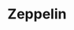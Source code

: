 ---
layout: place
title: "Zeppelin"
permalink: /district-of-columbia/washington/zeppelin.html
stateAbbr: DC
stateName: District of Columbia
cityName: Washington
place_id: ChIJQ3uHUsO3t4kR86UVegudjP4
photos:
  - >-
    AUy1YQ2iS40GQZ7d2zvQtyqDmWx9uM83R7yG11aRA-WNA1kc6XCcKgJ1ELvlrR_UHEasbxkezMHi-EUeyK7p5_5iEROZRninIy8LRxCnNhNFfeQ711eEIQpPigt1q_WFo6NRz-NCcrzNUfan-zl67zfjqqBeqIeIL3vOcaiwGXUcvqEC0Rmz0wcjMDyuxOFj58L2ADABJ41GT2xvMdxElojMo_lApA1BB2VZmFkl5jUtiwZIlbM69EcYyLIITqQBmxW26Rfhq8t3gFK0BNsK9d1RpwyXzctLA20YssEZkzbiOZwiSChC7WOS5yscZpc7xzydH6igNLk89Zy49y3Eac9FmQ1TsDXd5-mUvMV4QScTDeW3lInBsc8wYLXGxofY83rRMHbqKxGalrt--5qO159fKLKSubaYjGy5d59fYqkMmRJyBQ
  - >-
    AUy1YQ1CLDUJyrCUkZOPfN3w93rKMf507sWkkQmf2WXZlmvI40Z_VgrNuWcPhx6ty3ucUXn-Saj7v2TRQrl3cf5-HGP75cNgGJF4Eic3zR_UXNcHB9QUyZIlQQ49cEB-1EWr3NDX1G8Z5HqH1iAMN5Uwg7klwi1xcnjFg3VqiO0IA5mG_SOvUSYKErUARKUreMP_VYimwLwO8AUbM_4bO6lmvC1OqPufGdi2nOdbkwL7g8aJkv2RYRtcwtUDSVpTkrbUtoXjVKSqyih3p-00Tz5b0FnPa4g7xkvgkrSDfZBsVrP62g
  - >-
    AUy1YQ0ZHh0ep5L5Z7FqxkImdCTWqW1YnO6MT-T2k0gXboXHZZdj7j71aEYZ_cm8qBPlHpD-BRZUM9MWLtknKL92oOX8V1lo8Uih1zmQqEK5Ay2aVIghgGjzRdmwhnxWfTin_MiCY9-SfFaa8yE-wzXqOeYPZsy2RLEwV1U6diw7KrNV4rRTOoVI3TJ_D8B2lL7Xb4r0RZ6wusfTuNzfUq9X2b_uldcQYgxDxvNKmjJ-3KeCpg1_QVSYlXapjxEMbiohz41Qm5sKTb-guu3PHehhu64OJhmZ6Fe5KZiBPNcZJndEXw
  - >-
    AUy1YQ0EVMgu7HZk7burPA_QH4lf1zD44esMHGRJsxmtbjW54jD0wYo0w2cER5MEX46XZZMt8L4gQRz6XIxj9aTvyA9I518lkqPfv8eOlA1IhhypCx5b76n_JWAjZIbNiNwxf51hmvF1rJiM3cducthk-Z9wLmoSSJi2oUP7LlmWxKe92J7ea8WVgaBIk_F0LGBJUUrjkttK7BdhXhXFGUcjtoOii-AAg4QXvD6uspEVXALMHi0kwm9DLzv8pQkQONFgNdiXF2zNK8-ERx4Z6C4uS4PsjzenGMyLItG3eGobxrzIqK7INa2WtDk72Vx6u8xeji06N2wcpycknL-wxZhm0DnF39xdgmcAhLnzl5QU3uvUK8Y_GM3z2rHklmbm0UpUJlUbzvcX2nYBloBNpQ28CIQpRnCy1rd7DctQyqgSvfj6Lw
  - >-
    AUy1YQ0RD9v7HhrUbjzEVqhUpyjInUh5sYXgzVLjRwnnxbI3-OsJyQYAcR89IE26Xu9nwKSTdxxoIkN0JfScrgwxQ2Sylw_-EFwd4bX_krvuhbhjRWdfP3ZCmoiks_YvS8jhI17OwJgO_FfGpSJj3hwEHjqX60rxk0g3TfcMf6GQfjmjO0qfInuBMQ8BrJUTJsFvf7C72SE2U3o5bIcYYTXQrG0mW7HZWbOyxNtTsboh4nkwoV9g1pR38eVaAzRU_Fqc5iRaAAUMGXW7YsqC5cnsJLgPBvyMmMQWgXk8ZP1UVWEQDNLVj4xjP-VCTOTJLgo5PVT1cn_suJf7dJYdjslWNIBfk-hbLYYQDSmKH_7hVE__M6ENmiwkWJFWCur-PDhovRRSZdW3lU0GcPOUg1Vtkrl6ouJBXz2ZAMhf684_uzaiqVBy
  - >-
    AUy1YQ0fNIj6UxtUcilY876sqgx4V_Jfl7m9BGcP8mBA51jKPu9Kn6o7aSaBVcL5_1Rt3SwD5iU0VLMqUQ9bLOoGhmdC8YFpNKz3qQo67KLoFNkJCgBuLbsqWctUJNHPBUULwGsgyYx9I9aHNA0BV-51sbsyKBnEv5VQe2CdIdAgFc6pv-NqrIFJQbPWDFRZuiSbWPy8ddOJkq4lm7t7-jULspYatzbsQmJ65kt3qvxagTX_eHAh9Xvs-2ITbGNFTb2AMCKe9wUr2ag4wE4FKwNvDlEJhHLTrzC0wNPFe70ZLp7UPoufnbvpckh9QGSU3RrRgWFk7jHZUjS_g5QJx0I4_FN000H5rgYI2zET3gId9W2tl1w6eGx10svGZU7JZIhxTCyJWkIHLJy0vfBxgAGzRhIfTNOzcY6OFWIh7Jfd740
  - >-
    AUy1YQ171CPPIYPhwQ_m9eh-Ex8JwbpSxcRozDVEpYCtyMr0BlJ_xL_RPtEu6UqLKo7bJB5CjcsfshBXJnNtl50Ezv1T-R1HuPy28XK8UkWlDWzFtA2rK02nocXH87K6CoOwgbzoUrspXGJ7gl87R0N4SVcsmuHxsdgujy0FC64y0iebH88LkUzCYKCsHAF34KI0ds7WSXEpa823TQ5QFymYdRay881Z3jfyusRtFn2uDX3Z1buHS620F33S2ZPDshZ9_pdjFtWIg-_Pz-KreN2Rka7f6JDU6kL-e7b9sdgqIMOV4lNXPH185nLkFcO5tFaHRj-FB3o1KLLPRAb2OL53471pAU1GEpfxtwL6JMDotQ6zP1DF3XQHcJf5-tcQeMPrCWfevIwzsew3S8VQgxmni8zSfNzgPM4-_lPMu0FCM97sRA
  - >-
    AUy1YQ271FmWANNErc7oMWIqb7x0rqUN2xKmc7DO7nQsCMKBO7KHGLmnLWStKdTFKkw41lRtI5mxWXWD9321fE6RKcnm6nte4ao5zqXea3fjCX8YhiOkhqvSur6ESTpmyyZn5oOX8VwTftIdO3mR5btqaNCcLWUTnQ0gkVfZxNxt0h4JGlmHsujDm_B_bZ5vMoaUhxp-HNR3y95FPiUc0-YFTMCSv7E-sQ7YfZrv_2NB3VXqfxO1rdbUbx6chRNjKGexfxegUfiX5Eob8HUYsnP76nY2afqrHM2Jr6uM_4cz5T5zgv5wOYTWj6WXPqqA-2I-30DcueLRAgWaAq7KOytx8zckac9wGY569LN3i4cGWQ6VKyhIBQMWX0Gmv8_FctkK6TyYSFERGZlG8jwM5NJBU1Z-3q4mDU4jiDg-CUakD522U-A
  - >-
    AUy1YQ2Z6Z0NncM4xYly6FXZ0Yywnrm_-6M3DehzLfJ8YAFrZ3RJ4X0s8O-KZ4JlMn3bOEXm5aIghphIwuCBsWFaSuW21HPo1iCvwGmPDkOzZBeH2bCDm9-VmqOW0C5CcfEpmvaqnxh7BmqF_UxQofjGXfBCZPD2dG-LL6dw32blP6pA12AVVbf7SKfHi5KAgD2lgqLwpHgXwuHGuh2WWJspBH-NvRF7Wv82KGSMTl_IPGXfl13iMW4_jOFpr5ECPK-m1GCDyDFF1voypI5hWbsf-5O-VRHRPnPhi7ao8OQYrq5HCP0TvaERnyCdcjf1LAa3560_UwB0_mt8us3JT_c_hhHQy1Lv5VYkhQVluKmSHahI4G9ZNa6s7WBqLqbu8nJvKoJV_ZPv8giAPheNM83GDzah3wGsrOXPyJ7njFX-MSwLdDgz
  - >-
    AUy1YQ2eL5pLtFymcVSZXhKzkPp6Ss1XAZ8sRSbB91nSQnEUYPSfGs3DeuD-BUcv1q9gMNtfWNVgwm20w57pXe8OcwBi2qQS96saH-uAgsZ6lqFGw092laXxXrEhF5sUiNBttvMVs6XAHkRLyMujfzuGx3GPwO2JV6TUib6xQ8eWvfWUs2SasLvaziKryo0pzBYJV4aa0XjysGvU3PABsQgFV36TjFt4infPuyM0W-ZGXp-9YTC46WqUYAXf7rILPW-4Okbyc1-ktz6hkvA4BYAokEvO2X1LS3aGqUEaEo6cxU2254HwxvnEsaTlqbNcsezOM_JdY6-J0l9VKYmOoBfX4H-uFoEODHzDfFUicNc8k0PxouokH8g_zklYA_BMJ-8_9vF126jlf-Oi5mbSEkRkTFOlNrgViZORNZGo4kpyaFpbVGOl
address: 1544 9th St NW, Washington, DC 20001, USA
street: 1544 9th St NW
city: Washington
state: DC
zip: '20001'
country: USA
neighborhood: Northwest Washington
latitude: '38.910967'
longitude: '-77.024257'
accessibility_options:
  wheelchairAccessibleEntrance: true
  wheelchairAccessibleRestroom: true
  wheelchairAccessibleSeating: true
business_status: OPERATIONAL
name: Zeppelin
google_maps_links:
  directionsUri: >-
    https://www.google.com/maps/dir//''/data=!4m7!4m6!1m1!4e2!1m2!1m1!1s0x89b7b7c352877b43:0xfe8c9d0b7a15a5f3!3e0
  placeUri: https://maps.google.com/?cid=18342208054991627763
  writeAReviewUri: >-
    https://www.google.com/maps/place//data=!4m3!3m2!1s0x89b7b7c352877b43:0xfe8c9d0b7a15a5f3!12e1
  reviewsUri: >-
    https://www.google.com/maps/place//data=!4m4!3m3!1s0x89b7b7c352877b43:0xfe8c9d0b7a15a5f3!9m1!1b1
  photosUri: >-
    https://www.google.com/maps/place//data=!4m3!3m2!1s0x89b7b7c352877b43:0xfe8c9d0b7a15a5f3!10e5
primary_type: Sushi Restaurant
opening_hours:
  regular: null
  current: null
secondary_opening_hours:
  regular:
    weekdayDescriptions: null
    type: null
  current:
    weekdayDescriptions: null
    type: null
phone: (202) 506-1068
price_level: PRICE_LEVEL_EXPENSIVE
price_range: $30 &mdash; 50
rating: '4.4'
rating_count: 840
website: http://www.zeppelindc.com/
description: >-
  Sushi & grilled Japanese fare with sake & cocktails in a dramatic,
  contemporary space with karaoke.
reviews:
  - ChdDSUhNMG9nS0VJQ0FnSUR2eTlxZHJnRRAB
  - ChdDSUhNMG9nS0VJQ0FnSUNfejdYUXJRRRAB
  - ChZDSUhNMG9nS0VJQ0FnTURBcU5hQmV3EAE
  - ChZDSUhNMG9nS0VJQ0FnSUQzbHZTVUhBEAE
  - ChdDSUhNMG9nS0VJQ0FnTUNBaW9HSWdnRRAB
parking_options:
  - FREE_STREET_PARKING
  - PAID_STREET_PARKING
payment_options:
  - ACCEPTS_CREDIT_CARDS
  - ACCEPTS_DEBIT_CARDS
  - ACCEPTS_NFC
allow_dogs: null
curbside_pickup: null
delivery: true
dine_in: true
good_for_children: false
good_for_groups: true
good_for_sports: false
live_music: false
menu_for_children: false
outdoor_seating: true
reservable: true
restroom: true
serves_beer: true
serves_breakfast: false
serves_brunch: null
serves_cocktails: true
serves_coffee: null
serves_dinner: true
serves_dessert: true
serves_lunch: null
serves_vegetarian_food: true
serves_wine: true
takeout: true
slug: Zeppelin

---